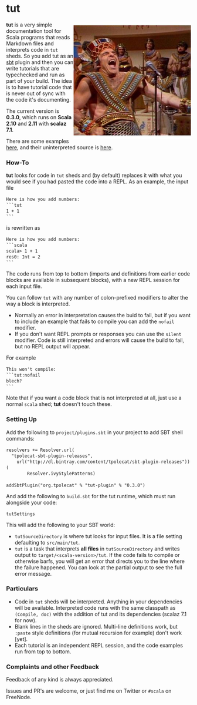 # tut 

<img alt="How'd you get so funky?" align=right src="tut.jpg"/>

**tut** is a very simple documentation tool for Scala programs that reads Markdown files and interprets code in `tut` sheds. So you add tut as an [sbt](http://scala-sbt.org) plugin and then you can write tutorials that are typechecked and run as part of your build. The idea is to have tutorial code that is never out of sync with the code it's documenting.

The current version is **0.3.0**, which runs on **Scala 2.10** and **2.11** with **scalaz 7.1**.

There are some examples [here](out/), and their uninterpreted source is [here](example/src/main/tut).

### How-To

**tut** looks for code in `tut` sheds and (by default) replaces it with what you would see if you had pasted the code into a REPL. As an example, the input file

    Here is how you add numbers:
    ```tut
    1 + 1
    ```

is rewritten as

    Here is how you add numbers:
    ```scala
    scala> 1 + 1
    res0: Int = 2    
    ```

The code runs from top to bottom (imports and definitions from earlier code blocks are available in subsequent blocks), with a new REPL session for each input file.

You can follow `tut` with any number of colon-prefixed modifiers to alter the way a block is interpreted.

- Normally an error in interpretation causes the buid to fail, but if you want to include an example that fails to compile you can add the `nofail` modifier.
- If you don't want REPL prompts or responses you can use the `silent` modifier. Code is still interpreted and errors will cause the build to fail, but no REPL output will appear.

For example

    This won't compile:
    ```tut:nofail
    blech?
    ```

Note that if you want a code block that is not interpreted at all, just use a normal `scala` shed; **tut** doesn't touch these.

### Setting Up

Add the following to `project/plugins.sbt` in your project to add SBT shell commands:

    resolvers += Resolver.url(
      "tpolecat-sbt-plugin-releases",
        url("http://dl.bintray.com/content/tpolecat/sbt-plugin-releases"))(
            Resolver.ivyStylePatterns)

    addSbtPlugin("org.tpolecat" % "tut-plugin" % "0.3.0")

And add the following to `build.sbt` for the tut runtime, which must run alongside your code:

    tutSettings

This will add the following to your SBT world:

- `tutSourceDirectory` is where tut looks for input files. It is a file setting defaulting to `src/main/tut`.
- `tut` is a task that interprets **all files** in `tutSourceDirectory` and writes output to `target/<scala-version>/tut`. If the code fails to compile or otherwise barfs, you will get an error that directs you to the line where the failure happened. You can look at the partial output to see the full error message.

### Particulars

- Code in `tut` sheds will be interpreted. Anything in your dependencies will be available. Interpreted code runs with the same classpath as `(Compile, doc)` with the addition of tut and its dependencies (scalaz 7.1 for now).
- Blank lines in the sheds are ignored. Multi-line definitions work, but `:paste` style definitions (for mutual recursion for example) don't work [yet].
- Each tutorial is an independent REPL session, and the code examples run from top to bottom.

### Complaints and other Feedback

Feedback of any kind is always appreciated. 

Issues and PR's are welcome, or just find me on Twitter or `#scala` on FreeNode.


